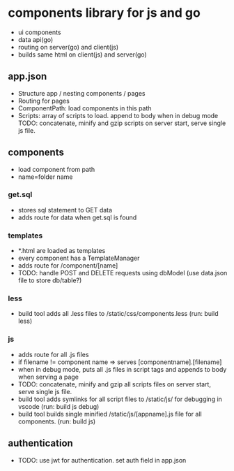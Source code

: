 # components library for js and go
- ui components
- data api(go)
- routing on server(go) and client(js)
- builds same html on client(js) and server(go)


## app.json
- Structure app / nesting components / pages
- Routing for pages
- ComponentPath: load components in this path
- Scripts: array of scripts to load. append to body when in debug mode
    TODO: concatenate, minify and gzip scripts on server start, serve single js file.

## components
- load component from path
- name=folder name
### get.sql
- stores sql statement to GET data
- adds route for data when get.sql is found
### templates
- *.html are loaded as templates
- every component has a TemplateManager
- adds route for /component/[name]
- TODO: handle POST and DELETE requests using dbModel (use data.json file to store db/table?)
### less
- build tool adds all .less files to /static/css/components.less (run: build less)
### js
- adds route for all .js files
- if filename != component name => serves [componentname].[filename]
- when in debug mode, puts all .js files in script tags and appends to body when serving a page
- TODO: concatenate, minify and gzip all scripts files on server start, serve single js file.
- build tool adds symlinks for all script files to /static/js/ for debugging in vscode (run: build js debug)
- build tool builds single minified /static/js/[appname].js file for all components. (run: build js)
## authentication
- TODO: use jwt for authentication. set auth field in app.json

